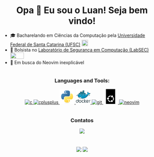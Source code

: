 <h1 align="center">
  Opa 👋 Eu sou o Luan! Seja bem vindo!
</h1>

- 🎓 Bacharelando em Ciências da Computação pela [Universidade Federal de Santa Catarina (UFSC)](https://ufsc.br/) <img src="https://iconape.com/wp-content/png_logo_vector/u-f-s-c-universidade-federal-de-santa-catarina-logo.png" width="20" height="20"/>
- 🔐 Bolsista no [Laboratório de Segurança em Computação (LabSEC)](https://labsec.ufsc.br/) <img src="https://labsec.ufsc.br/files/2022/05/labsec-icon-150x60.png" width="43" height="20"/>
- 🔎 Em busca do Neovim inexplicável

#

<h3 align="center">Languages and Tools:</h3>
<p align="center"> 
  <a href="https://www.cprogramming.com/" target="_blank" rel="noreferrer"> 
    <img src="https://cdn.worldvectorlogo.com/logos/c-1.svg" alt="c" width="47" height="47"/>
  </a> 
  <a href="https://en.cppreference.com/w/" target="_blank" rel="noreferrer">
    <img src="https://cdn.worldvectorlogo.com/logos/c.svg" alt="cplusplus" width="47" height="47"/> 
  </a> 
  <a href="https://www.python.org" target="_blank" rel="noreferrer"> 
    <img src="https://raw.githubusercontent.com/devicons/devicon/master/icons/python/python-original.svg" alt="python" width="47" height="47"/> 
  </a>
  <a href="https://www.docker.com/" target="_blank" rel="noreferrer"> 
    <img src="https://raw.githubusercontent.com/devicons/devicon/master/icons/docker/docker-original-wordmark.svg" alt="docker" width="47" height="47"/> 
  </a> 
  <a href="https://git-scm.com/" target="_blank" rel="noreferrer"> 
    <img src="https://www.vectorlogo.zone/logos/git-scm/git-scm-icon.svg" alt="git" width="47" height="47"/> 
  </a> 
  <a href="https://ubuntu.com/" target="_blank" rel="noreferrer">
    <img src="https://raw.githubusercontent.com/devicons/devicon/master/icons/ubuntu/ubuntu-plain.svg" alt="ubuntu" width="47" height="47"/>
  </a>
  <a href="https://neovim.io/" target="_blank" rel="noreferrer">
    <img src="https://www.vectorlogo.zone/logos/neovimio/neovimio-icon.svg" alt="neovim" width="47" height="47"/>
  </a>
</p>

#

<div align="center">
  <h3>Contatos</h3>
  <a href="https://www.linkedin.com/in/luan-da-silva-moraes-4a9226226/" target="_blank" rel="noreferrer">
    <img src="https://img.shields.io/badge/LinkedIn-0077B5?style=for-the-badge&logo=linkedin&logoColor=white"/>
  </a>
</div>

#

<div align="center"> 
  <img height="180em" src="https://github-readme-stats.vercel.app/api?username=Luuls&theme=github_dark&show_icons=true">
  <img height="180em" src="https://github-readme-stats.vercel.app/api/top-langs/?username=Luuls&layout=donut&langs_count=5&theme=github_dark&hide=vhdl">
</div>
